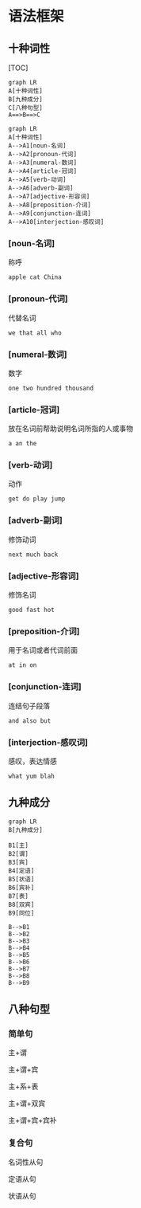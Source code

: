 # 语法框架



## 十种词性

[TOC]

```mermaid
graph LR
A[十种词性]
B[九种成分]
C[八种句型]
A==>B==>C
```


```mermaid
graph LR
A[十种词性]
A-->A1[noun-名词]
A-->A2[pronoun-代词]
A-->A3[numeral-数词]
A-->A4[article-冠词]
A-->A5[verb-动词]
A-->A6[adverb-副词]
A-->A7[adjective-形容词]
A-->A8[preposition-介词]
A-->A9[conjunction-连词]
A-->A10[interjection-感叹词]
```



### [noun-名词]

称呼

```
apple cat China
```



### [pronoun-代词]

代替名词

```
we that all who
```



### [numeral-数词]

数字

```
one two hundred thousand
```



### [article-冠词]

放在名词前帮助说明名词所指的人或事物

```
a an the
```



### [verb-动词]

动作

```
get do play jump
```



### [adverb-副词]

修饰动词

```
next much back
```



### [adjective-形容词]

修饰名词

```
good fast hot
```



### [preposition-介词]

用于名词或者代词前面

```
at in on
```



### [conjunction-连词]

连结句子段落

```
and also but
```



### [interjection-感叹词]

感叹，表达情感

```
what yum blah
```



## 九种成分



```mermaid
graph LR
B[九种成分]

B1[主]
B2[谓]
B3[宾]
B4[定语]
B5[状语]
B6[宾补]
B7[表]
B8[双宾]
B9[同位]

B-->B1
B-->B2
B-->B3
B-->B4
B-->B5
B-->B6
B-->B7
B-->B8
B-->B9
```





## 八种句型

### 简单句

主+谓

主+谓+宾

主+系+表

主+谓+双宾

主+谓+宾+宾补

### 复合句

名词性从句

定语从句

状语从句
